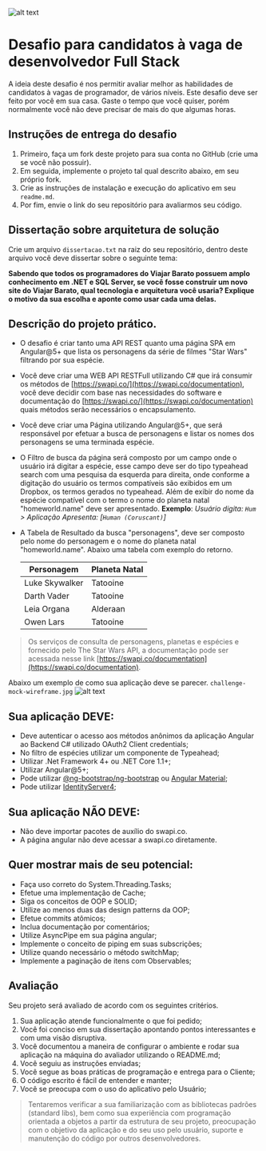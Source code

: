 ![alt text](http://www.viajarbarato.com.br/images/challenge/logo-vb.png)

# Desafio para candidatos à vaga de desenvolvedor Full Stack
A ideia deste desafio é nos permitir avaliar melhor as habilidades de candidatos à vagas de programador, de vários níveis.
Este desafio deve ser feito por você em sua casa. Gaste o tempo que você quiser, porém normalmente você não deve precisar de mais do que algumas horas.

## Instruções de entrega do desafio
1. Primeiro, faça um fork deste projeto para sua conta no GitHub (crie uma se você não possuir).
2. Em seguida, implemente o projeto tal qual descrito abaixo, em seu próprio fork.
3. Crie as instruções de instalação e execução do aplicativo em seu `readme.md`.
4. Por fim, envie o link do seu repositório para avaliarmos seu código.

## Dissertação sobre arquitetura de solução
Crie um arquivo `dissertacao.txt` na raiz do seu repositório, dentro deste arquivo você deve dissertar sobre o seguinte tema:

**Sabendo que todos os programadores do Viajar Barato possuem amplo conhecimento em .NET e SQL Server, se você fosse construir um novo site do Viajar Barato, qual tecnologia e arquitetura você usaria? Explique o motivo da sua escolha e aponte como usar cada uma delas.**

## Descrição do projeto prático.
- O desafio é criar tanto uma API REST quanto uma página SPA em Angular@5+ que lista os personagens da série de filmes "Star Wars" filtrando por sua espécie.

- Você deve criar uma WEB API RESTFull utilizando C# que irá consumir os métodos de [https://swapi.co/](https://swapi.co/documentation), você deve decidir com base nas necessidades do software e documentação do [https://swapi.co/](https://swapi.co/documentation) quais métodos serão necessários o encapsulamento.

- Você deve criar uma Página utilizando Angular@5+, que será responsável por efetuar a busca de personagens e listar os nomes dos personagens se uma terminada espécie.

- O Filtro de busca da página será composto por um campo onde o usuário irá digitar a espécie, esse campo deve ser do tipo typeahead search com uma pesquisa da esquerda para direita, onde conforme a digitação do usuário os termos compatíveis são exibidos em um Dropbox, os termos gerados no typeahead. Além de exibir do nome da espécie compatível com o termo o nome do planeta natal "homeworld.name" deve ser apresentado. 
**Exemplo**: *Usuário digita: `Hum` > Aplicação Apresenta: [`Human (Coruscant)`]*

- A Tabela de Resultado da busca "personagens", deve ser composto pelo nome do personagem e o nome do planeta natal "homeworld.name". Abaixo uma tabela com exemplo do retorno.

    | Personagem | Planeta Natal |
    | ------ | ------ |
    | Luke Skywalker | Tatooine |
    | Darth Vader | Tatooine |
    | Leia Organa | Alderaan |
    | Owen Lars | Tatooine |

> Os serviços de consulta de personagens, planetas e espécies e fornecido pelo The Star Wars API, a documentação pode ser acessada nesse link [https://swapi.co/documentation](https://swapi.co/documentation).

Abaixo um exemplo de como sua aplicação deve se parecer. `challenge-mock-wireframe.jpg`
![alt text](http://www.viajarbarato.com.br/images/challenge/challenge-mock-wireframe.jpg)

## Sua aplicação DEVE:
* Deve autenticar o acesso aos métodos anônimos da aplicação Angular ao Backend C# utilizado OAuth2 Client credentials;
* No filtro de espécies utilizar um componente de Typeahead;
* Utilizar .Net Framework 4+ ou .NET Core 1.1+;
* Utilizar Angular@5+;
* Pode utilizar [@ng-bootstrap/ng-bootstrap](https://ng-bootstrap.github.io/) ou [Angular Material](https://material.angular.io/);
* Pode utilizar [IdentityServer4](http://docs.identityserver.io/en/latest/);

## Sua aplicação NÃO DEVE:
* Não deve importar pacotes de auxílio do swapi.co.
* A página angular não deve acessar a swapi.co diretamente.

## Quer mostrar mais de seu potencial:
* Faça uso correto do System.Threading.Tasks;
* Efetue uma implementação de Cache;
* Siga os conceitos de OOP e SOLID;
* Utilize ao menos duas das design patterns da OOP;
* Efetue commits atômicos;
* Inclua documentação por comentários;
* Utilize AsyncPipe em sua página angular;
* Implemente o conceito de piping em suas subscrições;
* Utilize quando necessário o método switchMap;
* Implemente a paginação de itens com Observables;

## Avaliação
Seu projeto será avaliado de acordo com os seguintes critérios. 

1. Sua aplicação atende funcionalmente o que foi pedido;
2. Você foi conciso em sua dissertação apontando pontos interessantes e com uma visão disruptiva.
3. Você documentou a maneira de configurar o ambiente e rodar sua aplicação na máquina do avaliador utilizando o README.md;
4. Você seguiu as instruções enviadas;
5. Você segue as boas práticas de programação e entrega para o Cliente;
6. O código escrito é fácil de entender e manter;
7. Você se preocupa com o uso do aplicativo pelo Usuário;

> Tentaremos verificar a sua familiarização com as bibliotecas padrões (standard libs), bem como sua experiência com programação orientada a objetos a partir da estrutura de seu projeto, preocupação com o objetivo da aplicação e do seu uso pelo usuário, suporte e manutenção do código por outros desenvolvedores.
